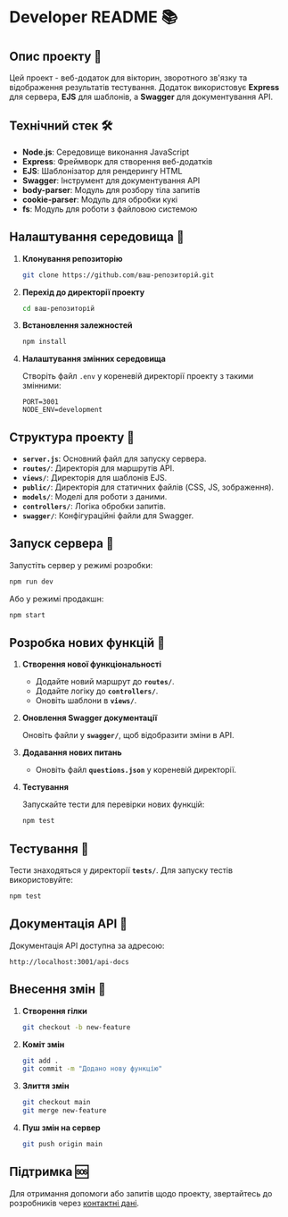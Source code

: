 

# Developer README 📚

## Опис проекту 🌟

Цей проект - веб-додаток для вікторин, зворотного зв'язку та відображення результатів тестування. Додаток використовує **Express** для сервера, **EJS** для шаблонів, а **Swagger** для документування API.

## Технічний стек 🛠️

- **Node.js**: Середовище виконання JavaScript
- **Express**: Фреймворк для створення веб-додатків
- **EJS**: Шаблонізатор для рендерингу HTML
- **Swagger**: Інструмент для документування API
- **body-parser**: Модуль для розбору тіла запитів
- **cookie-parser**: Модуль для обробки кукі
- **fs**: Модуль для роботи з файловою системою

## Налаштування середовища 🌱

1. **Клонування репозиторію**

   ```bash
   git clone https://github.com/ваш-репозиторій.git
   ```

2. **Перехід до директорії проекту**

   ```bash
   cd ваш-репозиторій
   ```

3. **Встановлення залежностей**

   ```bash
   npm install
   ```

4. **Налаштування змінних середовища**

   Створіть файл `.env` у кореневій директорії проекту з такими змінними:

   ```env
   PORT=3001
   NODE_ENV=development
   ```

## Структура проекту 📂

- **`server.js`**: Основний файл для запуску сервера.
- **`routes/`**: Директорія для маршрутів API.
- **`views/`**: Директорія для шаблонів EJS.
- **`public/`**: Директорія для статичних файлів (CSS, JS, зображення).
- **`models/`**: Моделі для роботи з даними.
- **`controllers/`**: Логіка обробки запитів.
- **`swagger/`**: Конфігураційні файли для Swagger.

## Запуск сервера 🚀

Запустіть сервер у режимі розробки:

```bash
npm run dev
```

Або у режимі продакшн:

```bash
npm start
```

## Розробка нових функцій 🚧

1. **Створення нової функціональності**

   - Додайте новий маршрут до **`routes/`**.
   - Додайте логіку до **`controllers/`**.
   - Оновіть шаблони в **`views/`**.

2. **Оновлення Swagger документації**

   Оновіть файли у **`swagger/`**, щоб відобразити зміни в API.

3. **Додавання нових питань**

   - Оновіть файл **`questions.json`** у кореневій директорії.

4. **Тестування**

   Запускайте тести для перевірки нових функцій:

   ```bash
   npm test
   ```

## Тестування 🧪

Тести знаходяться у директорії **`tests/`**. Для запуску тестів використовуйте:

```bash
npm test
```

## Документація API 📖

Документація API доступна за адресою:

```
http://localhost:3001/api-docs
```

## Внесення змін 🔄

1. **Створення гілки**

   ```bash
   git checkout -b new-feature
   ```

2. **Коміт змін**

   ```bash
   git add .
   git commit -m "Додано нову функцію"
   ```

3. **Злиття змін**

   ```bash
   git checkout main
   git merge new-feature
   ```

4. **Пуш змін на сервер**

   ```bash
   git push origin main
   ```

## Підтримка 🆘

Для отримання допомоги або запитів щодо проекту, звертайтесь до розробників через [контактні дані](#).
